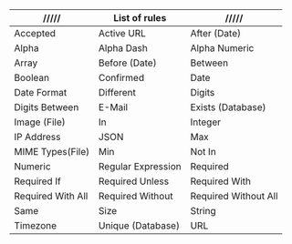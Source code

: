 ///// | List of rules | /////
--- | --- | --- 
Accepted | Active URL | After (Date)
Alpha | Alpha Dash | Alpha Numeric
Array | Before (Date) | Between
Boolean | Confirmed | Date
Date Format | Different | Digits
Digits Between | E-Mail | Exists (Database)
Image (File) | In | Integer
IP Address | JSON | Max
MIME Types(File) | Min | Not In
Numeric | Regular Expression | Required
Required If | Required Unless | Required With
Required With All | Required Without | Required Without All
Same | Size	 | String
Timezone | Unique (Database) | URL